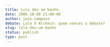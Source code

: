 ```yaml
---
title: Lula deu um banho.
date: 2006-10-08 21:00:00
author: jose.sampaio
debate: Lula X Alckmin: quem venceu o debate?
slug: lula-deu-um-banho
status: publish 
type: post
---
```


  

